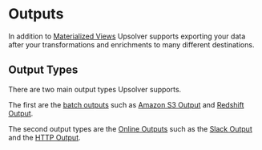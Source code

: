 # Outputs

In addition to [Materialized Views](/Materialized-views.md) Upsolver supports exporting your data after your transformations and enrichments to many different destinations.

## Output Types

There are two main output types Upsolver supports.

The first are the [batch outputs](/Outputs/batch-outputs.md) such as [Amazon S3 Output](/outputs/s3.md) and [Redshift Output](/Outputs/redshift-output.md).

The second output types are the [Online Outputs](/Outputs/online-outputs.md) such as the [Slack Output](/outputs/online-outputs/slack-output.md) and the [HTTP Output](/outputs/online-outputs/http-output.md).
